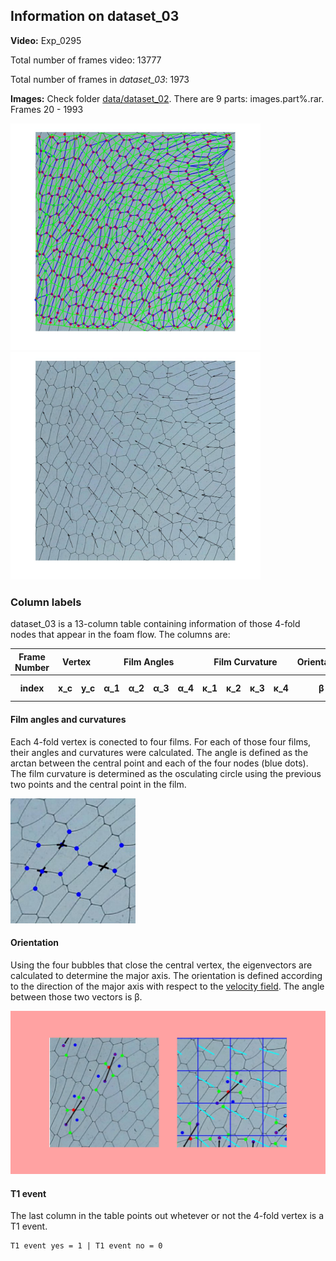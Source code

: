 ## Information on dataset_03

**Video:** Exp_0295 

Total number of frames video: 13777 

Total number of frames in *dataset_03*: 1973

**Images:** Check folder [data/dataset_02](https://github.com/O44T/T1-feature-extraction/tree/master/data/dataset_02 "Images"). There are 9 parts: images.part%.rar. Frames 20 - 1993

<img src = "https://github.com/O44T/T1-feature-extraction/blob/master/data/dataset_03/sketch/AllInfo.jpg" width = "400"><img src = "https://github.com/O44T/T1-feature-extraction/blob/master/data/dataset_03/sketch/VectorField.jpg" width = "400">

### Column labels

dataset_03 is a 13-column table containing information of those 4-fold nodes that appear in the foam flow. 
The columns are:
    
<table>
    <thead>
        <tr>
            <th>Frame Number</th>
            <th colspan=2>Vertex</th>
            <th colspan=4>Film Angles</th>
            <th colspan=4>Film Curvature</th>
            <th>Orientation</th>
            <th>T1 event</th>
        </tr>
    </thead>
    <tbody>
        <tr>
            <th>index</th>
            <th>x_c</th>
            <th>y_c</th>
            <th>&alpha;_1</th>
            <th>&alpha;_2</th>
            <th>&alpha;_3</th>
            <th>&alpha;_4</th>
            <th>&kappa;_1</th>
            <th>&kappa;_2</th>
            <th>&kappa;_3</th>
            <th>&kappa;_4</th>
            <th>&beta;</th>
            <th>yes or no</th>
        </tr>
    </tbody>
</table>

#### Film angles and curvatures

Each 4-fold vertex is conected to four films. For each of those four films, their angles and curvatures were calculated. 
The angle is defined as the arctan between the central point and each of the four nodes (blue dots). The film curvature is determined as the osculating circle using the previous two points and the central point in the film.

<img src = "https://raw.githubusercontent.com/O44T/T1-feature-extraction/master/data/dataset_03/sketch/4FoldVertex.png" width = "200">

#### Orientation

Using the four bubbles that close the central vertex, the eigenvectors are calculated to determine the major axis. The orientation is defined according to the direction of the major axis with respect to the [velocity field](https://github.com/O44T/T1-feature-extraction/blob/master/data/dataset_03/sketch/VectorField.jpg). The angle between those two vectors is <th>&beta;</th>.

<img src = "https://github.com/O44T/T1-feature-extraction/blob/master/data/dataset_03/sketch/Orientation_Sketch.png" width = "700">

#### T1 event 

The last column in the table points out whetever or not the 4-fold vertex is a T1 event. 

    T1 event yes = 1 | T1 event no = 0
